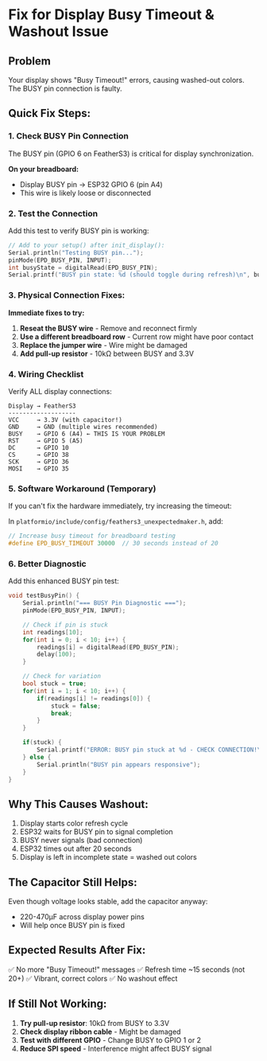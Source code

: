 # Fix for Display Busy Timeout & Washout Issue

## Problem
Your display shows "Busy Timeout!" errors, causing washed-out colors. The BUSY pin connection is faulty.

## Quick Fix Steps:

### 1. Check BUSY Pin Connection
The BUSY pin (GPIO 6 on FeatherS3) is critical for display synchronization.

**On your breadboard:**
- Display BUSY pin → ESP32 GPIO 6 (pin A4)
- This wire is likely loose or disconnected

### 2. Test the Connection
Add this test to verify BUSY pin is working:

```cpp
// Add to your setup() after init_display():
Serial.println("Testing BUSY pin...");
pinMode(EPD_BUSY_PIN, INPUT);
int busyState = digitalRead(EPD_BUSY_PIN);
Serial.printf("BUSY pin state: %d (should toggle during refresh)\n", busyState);
```

### 3. Physical Connection Fixes:

**Immediate fixes to try:**
1. **Reseat the BUSY wire** - Remove and reconnect firmly
2. **Use a different breadboard row** - Current row might have poor contact
3. **Replace the jumper wire** - Wire might be damaged
4. **Add pull-up resistor** - 10kΩ between BUSY and 3.3V

### 4. Wiring Checklist

Verify ALL display connections:
```
Display → FeatherS3
-------------------
VCC     → 3.3V (with capacitor!)
GND     → GND (multiple wires recommended)
BUSY    → GPIO 6 (A4) ← THIS IS YOUR PROBLEM
RST     → GPIO 5 (A5)
DC      → GPIO 10
CS      → GPIO 38
SCK     → GPIO 36
MOSI    → GPIO 35
```

### 5. Software Workaround (Temporary)

If you can't fix the hardware immediately, try increasing the timeout:

In `platformio/include/config/feathers3_unexpectedmaker.h`, add:
```cpp
// Increase busy timeout for breadboard testing
#define EPD_BUSY_TIMEOUT 30000  // 30 seconds instead of 20
```

### 6. Better Diagnostic

Add this enhanced BUSY pin test:

```cpp
void testBusyPin() {
    Serial.println("=== BUSY Pin Diagnostic ===");
    pinMode(EPD_BUSY_PIN, INPUT);

    // Check if pin is stuck
    int readings[10];
    for(int i = 0; i < 10; i++) {
        readings[i] = digitalRead(EPD_BUSY_PIN);
        delay(100);
    }

    // Check for variation
    bool stuck = true;
    for(int i = 1; i < 10; i++) {
        if(readings[i] != readings[0]) {
            stuck = false;
            break;
        }
    }

    if(stuck) {
        Serial.printf("ERROR: BUSY pin stuck at %d - CHECK CONNECTION!\n", readings[0]);
    } else {
        Serial.println("BUSY pin appears responsive");
    }
}
```

## Why This Causes Washout:

1. Display starts color refresh cycle
2. ESP32 waits for BUSY pin to signal completion
3. BUSY never signals (bad connection)
4. ESP32 times out after 20 seconds
5. Display is left in incomplete state = washed out colors

## The Capacitor Still Helps:

Even though voltage looks stable, add the capacitor anyway:
- 220-470µF across display power pins
- Will help once BUSY pin is fixed

## Expected Results After Fix:

✅ No more "Busy Timeout!" messages
✅ Refresh time ~15 seconds (not 20+)
✅ Vibrant, correct colors
✅ No washout effect

## If Still Not Working:

1. **Try pull-up resistor**: 10kΩ from BUSY to 3.3V
2. **Check display ribbon cable** - Might be damaged
3. **Test with different GPIO** - Change BUSY to GPIO 1 or 2
4. **Reduce SPI speed** - Interference might affect BUSY signal